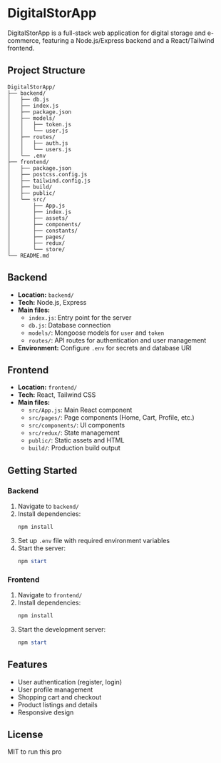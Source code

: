 # DigitalStorApp

DigitalStorApp is a full-stack web application for digital storage and e-commerce, featuring a Node.js/Express backend and a React/Tailwind frontend.

## Project Structure

```
DigitalStorApp/
├── backend/
│   ├── db.js
│   ├── index.js
│   ├── package.json
│   ├── models/
│   │   ├── token.js
│   │   └── user.js
│   ├── routes/
│   │   ├── auth.js
│   │   └── users.js
│   └── .env
├── frontend/
│   ├── package.json
│   ├── postcss.config.js
│   ├── tailwind.config.js
│   ├── build/
│   ├── public/
│   └── src/
│       ├── App.js
│       ├── index.js
│       ├── assets/
│       ├── components/
│       ├── constants/
│       ├── pages/
│       ├── redux/
│       └── store/
└── README.md
```

## Backend
- **Location:** `backend/`
- **Tech:** Node.js, Express
- **Main files:**
  - `index.js`: Entry point for the server
  - `db.js`: Database connection
  - `models/`: Mongoose models for `user` and `token`
  - `routes/`: API routes for authentication and user management
- **Environment:** Configure `.env` for secrets and database URI

## Frontend
- **Location:** `frontend/`
- **Tech:** React, Tailwind CSS
- **Main files:**
  - `src/App.js`: Main React component
  - `src/pages/`: Page components (Home, Cart, Profile, etc.)
  - `src/components/`: UI components
  - `src/redux/`: State management
  - `public/`: Static assets and HTML
  - `build/`: Production build output

## Getting Started

### Backend
1. Navigate to `backend/`
2. Install dependencies:
	```powershell
	npm install
	```
3. Set up `.env` file with required environment variables
4. Start the server:
	```powershell
	npm start
	```

### Frontend
1. Navigate to `frontend/`
2. Install dependencies:
	```powershell
	npm install
	```
3. Start the development server:
	```powershell
	npm start
	```

## Features
- User authentication (register, login)
- User profile management
- Shopping cart and checkout
- Product listings and details
- Responsive design

## License
MIT
to run this pro